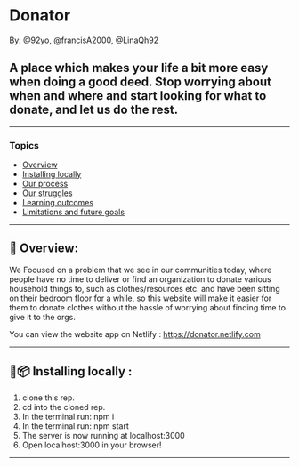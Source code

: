 # Donator
By: @92yo, @francisA2000, @LinaQh92

## A place which makes your life a bit more easy when doing a good deed. Stop worrying about when and where and start looking for what to donate, and let us do the rest.

---


### Topics
* [Overview](#page_with_curl-overview)
* [Installing locally](#floppy_diskpackage-installing-locally-)
* [Our process](#construction_worker-construction---our-process)
* [Our struggles](#hatching_chick-hatched_chick--our-struggles)
* [Learning outcomes](#chicken-learning-outcomes)
* [Limitations and future goals](#fast_forward--current-limitations-and-future-goals)

---

## :page_with_curl: Overview:

We Focused on a problem that we see in our communities today, where people have no time to deliver or find an organization to donate various household things to, such as clothes/resources etc.
and have been sitting on their bedroom floor for a while, so this website will make it easier for them to donate clothes without the hassle of worrying about finding time to give it to the orgs.


You can view the website app on Netlify : 
https://donator.netlify.com

---

## :floppy_disk::package: Installing locally : 

1. clone this rep.
2. cd into the cloned rep.
3. In the terminal run: npm i
4. In the terminal run: npm start
5. The server is now running at localhost:3000
6. Open localhost:3000 in your browser!

---
